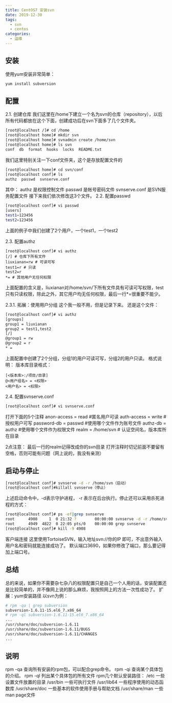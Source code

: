 ```yaml
---
title: CentOS7 安装svn
date: 2019-12-30
tags:
  - svn
  - centos
categories:
  - 运维
---
```




## 安装
使用yum安装非常简单：
```sh
yum install subversion
```

## 配置
2.1. 创建仓库
我们这里在/home下建立一个名为svn的仓库（repository），以后所有代码都放在这个下面，创建成功后在svn下面多了几个文件夹。
```sh
[root@localhost /]# cd /home
[root@localhost home]# mkdir svn
[root@localhost home]# svnadmin create /home/svn
[root@localhost home]# ls svn
conf  db  format  hooks  locks  README.txt
```


我们这里特别关注一下conf文件夹，这个是存放配置文件的
```sh
[root@localhost home]# cd svn/conf
[root@localhost conf]# ls
authz  passwd  svnserve.conf
```
其中：
authz 是权限控制文件
passwd 是帐号密码文件
svnserve.conf 是SVN服务配置文件
接下来我们依次修改这3个文件。
2.2. 配置passwd
```sh
[root@localhost conf]# vi passwd 
[users]
test1=123456
test2=123456

```


上面的例子中我们创建了2个用户，一个test1，一个test2

2.3. 配置authz
```
[root@localhost conf]# vi authz 
[/] # 仓库下所有文件
liuxianan=rw # 可读可写
test1=r # 只读
test2=r
*= # 其他用户无任何权限
```

上面配置的含义是，liuxianan对/home/svn/下所有文件具有可读可写权限，test只有只读权限，除此之外，其它用户均无任何权限，最后一行*=很重要不能少。

2.3.1. 拓展：使用用户分组
这个我一般不用，但是记录下来。
还是这个文件：
```sh
[root@localhost conf]# vi authz
[groups]
group1 = liuxianan
group2 = test1,test2
[/]
@group1 = rw
@group2 = r
* =
```


上面配置中创建了2个分组，分组1的用户可读可写，分组2的用户只读。
格式说明：
版本库目录格式：
```
[<版本库>:/项目/目录]
@<用户组名> = <权限>
<用户名> = <权限>

```

2.4. 配置svnserve.conf
```sh
[root@localhost conf]# vi svnserve.conf 
```

打开下面的5个注释
anon-access = read #匿名用户可读
auth-access = write #授权用户可写
password-db = passwd #使用哪个文件作为账号文件
authz-db = authz #使用哪个文件作为权限文件
realm = /home/svn # 认证空间名，版本库所在目录

2点注意：
最后一行的realm记得改成你的svn目录
打开注释时切记前面不要留有空格，否则可能有问题（网上说的，我没有亲测）

## 启动与停止
```sh
[root@localhost conf]# svnserve -d -r /home/svn（启动）
[root@localhost conf]#killall svnserve（停止）
```



上述启动命令中，-d表示守护进程， -r 表示在后台执行。停止还可以采用杀死进程的方式：
```sh
[root@localhost conf]# ps -ef|grep svnserve
root      4908     1  0 21:32 ?        00:00:00 svnserve -d -r /home/svn
root      4949  4822  0 22:05 pts/0    00:00:00 grep svnserve
[root@localhost conf]# kill -9 4908
```


客户端连接
这里使用TortoiseSVN，输入地址svn://你的IP 即可，不出意外输入用户名和密码就能连接成功了。
默认端口3690，如果你修改了端口，那么要记得加上端口号。

## 总结
总的来说，如果你不需要杂七杂八的权限配置只是自己一个人用的话，安装配置还是比较简单的，并不像网上说的那么麻烦，我按照网上的方法一次性成功了。
扩展：yum安装路径
以svn为例：
```sh
# rpm -qa | grep subversion
subversion-1.6.11-15.el6_7.x86_64
# rpm -ql subversion-1.6.11-15.el6_7.x86_64
...
/usr/share/doc/subversion-1.6.11
/usr/share/doc/subversion-1.6.11/BUGS
/usr/share/doc/subversion-1.6.11/CHANGES
...
```


## 说明
rpm -qa 查询所有安装的rpm包，可以配合grep命令。
rpm -qi 查询某个具体包的介绍。
rpm -ql 列出某个具体包的所有文件
rpm几个默认安装路径：
/etc    一些设置文件放置的目录
/usr/bin    一些可执行文件
/usr/lib64  一些程序使用的动态函数库
/usr/share/doc  一些基本的软件使用手册与帮助文档
/usr/share/man  一些man page文件





